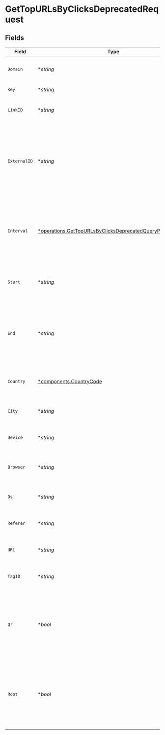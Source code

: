 # GetTopURLsByClicksDeprecatedRequest


## Fields

| Field                                                                                                                                   | Type                                                                                                                                    | Required                                                                                                                                | Description                                                                                                                             |
| --------------------------------------------------------------------------------------------------------------------------------------- | --------------------------------------------------------------------------------------------------------------------------------------- | --------------------------------------------------------------------------------------------------------------------------------------- | --------------------------------------------------------------------------------------------------------------------------------------- |
| `Domain`                                                                                                                                | **string*                                                                                                                               | :heavy_minus_sign:                                                                                                                      | The domain to filter analytics for.                                                                                                     |
| `Key`                                                                                                                                   | **string*                                                                                                                               | :heavy_minus_sign:                                                                                                                      | The short link slug.                                                                                                                    |
| `LinkID`                                                                                                                                | **string*                                                                                                                               | :heavy_minus_sign:                                                                                                                      | The unique ID of the short link on Dub.                                                                                                 |
| `ExternalID`                                                                                                                            | **string*                                                                                                                               | :heavy_minus_sign:                                                                                                                      | This is the ID of the link in the your database. Must be prefixed with 'ext_' when passed as a query parameter.                         |
| `Interval`                                                                                                                              | [*operations.GetTopURLsByClicksDeprecatedQueryParamInterval](../../models/operations/gettopurlsbyclicksdeprecatedqueryparaminterval.md) | :heavy_minus_sign:                                                                                                                      | The interval to retrieve analytics for. Takes precedence over start and end. If undefined, defaults to 24h.                             |
| `Start`                                                                                                                                 | **string*                                                                                                                               | :heavy_minus_sign:                                                                                                                      | The start date and time when to retrieve analytics from.                                                                                |
| `End`                                                                                                                                   | **string*                                                                                                                               | :heavy_minus_sign:                                                                                                                      | The end date and time when to retrieve analytics from. If not provided, defaults to the current date.                                   |
| `Country`                                                                                                                               | [*components.CountryCode](../../models/components/countrycode.md)                                                                       | :heavy_minus_sign:                                                                                                                      | The country to retrieve analytics for.                                                                                                  |
| `City`                                                                                                                                  | **string*                                                                                                                               | :heavy_minus_sign:                                                                                                                      | The city to retrieve analytics for.                                                                                                     |
| `Device`                                                                                                                                | **string*                                                                                                                               | :heavy_minus_sign:                                                                                                                      | The device to retrieve analytics for.                                                                                                   |
| `Browser`                                                                                                                               | **string*                                                                                                                               | :heavy_minus_sign:                                                                                                                      | The browser to retrieve analytics for.                                                                                                  |
| `Os`                                                                                                                                    | **string*                                                                                                                               | :heavy_minus_sign:                                                                                                                      | The OS to retrieve analytics for.                                                                                                       |
| `Referer`                                                                                                                               | **string*                                                                                                                               | :heavy_minus_sign:                                                                                                                      | The referer to retrieve analytics for.                                                                                                  |
| `URL`                                                                                                                                   | **string*                                                                                                                               | :heavy_minus_sign:                                                                                                                      | The URL to retrieve analytics for.                                                                                                      |
| `TagID`                                                                                                                                 | **string*                                                                                                                               | :heavy_minus_sign:                                                                                                                      | The tag ID to retrieve analytics for.                                                                                                   |
| `Qr`                                                                                                                                    | **bool*                                                                                                                                 | :heavy_minus_sign:                                                                                                                      | Filter for QR code scans. If true, filter for QR codes only. If false, filter for links only. If undefined, return both.                |
| `Root`                                                                                                                                  | **bool*                                                                                                                                 | :heavy_minus_sign:                                                                                                                      | Filter for root domains. If true, filter for domains only. If false, filter for links only. If undefined, return both.                  |